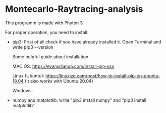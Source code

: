 # Montecarlo-Raytracing-analysis
This programm is made with Phyton 3.

For proper operation, you need to install:

- pip3: First of all check if you have already installed it.
  Open Terminal and write pip3 --version
  
  Some helpful guide about installation

  MAC OS: https://evansdianga.com/install-pip-osx
  
  Linux (Ubuntu): https://linuxize.com/post/how-to-install-pip-on-ubuntu-18.04 (It also works with Ubuntu 20.04)
  
  Windows: 
  
- numpy and matplotlib: 
  write "pip3 install numpy" and  "pip3 install matplotlib"
